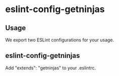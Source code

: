 # eslint-config-getninjas

## Usage

We export two ESLint configurations for your usage.

## eslint-config-getninjas

Add "extends": "getninjas" to your .eslintrc.
